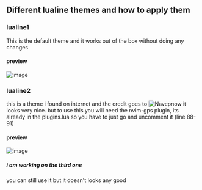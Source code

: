 ## Different lualine themes and how to apply them

### lualine1
This is the default theme and it works out of the box without doing any changes

#### preview
![image](https://user-images.githubusercontent.com/53911515/169336112-5e7b26d7-51f1-4bf3-b30e-c0b891cac4d3.png)

### lualine2
this is a theme i found on internet and the credit goes to ![Navepnow](https://github.com/NavePnow/dotfiles/blob/main/.config/nvim/lua/plugins/lualine.lua) it looks very nice. but to use this you will need the nvim-gps plugin, its already in the plugins.lua so you have to just go and uncomment it (line 88-91)

#### preview
![image](https://user-images.githubusercontent.com/53911515/169336597-c56d5a48-6467-43db-b73e-dabb735f4886.png)

##### i am working on the third one
you can still use it but it doesn't looks any good
